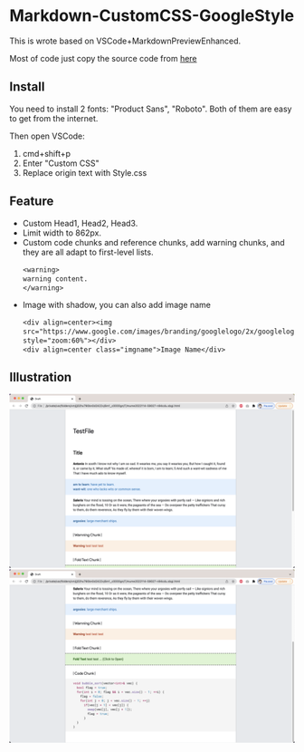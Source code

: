 # Markdown-CustomCSS-GoogleStyle

This is wrote based on VSCode+MarkdownPreviewEnhanced.

Most of code just copy the source code from [here](https://developers.google.com/protocol-buffers)

## Install

You need to install 2 fonts: "Product Sans", "Roboto".
Both of them are easy to get from the internet.

Then open VSCode:
1. cmd+shift+p
2. Enter "Custom CSS"
3. Replace origin text with Style.css

## Feature
- Custom Head1, Head2, Head3.
- Limit width to 862px.
- Custom code chunks and reference chunks, add warning chunks, and they are all adapt to first-level lists.
  ```
  <warning>
  warning content.
  </warning>
  ```
- Image with shadow, you can also add image name
  ```
  <div align=center><img src="https://www.google.com/images/branding/googlelogo/2x/googlelogo_color_272x92dp.png" style="zoom:60%"></div>
  <div align=center class="imgname">Image Name</div>
  ```

## Illustration
![pic1](./pic1.png)
![pic2](./pic2.png)
